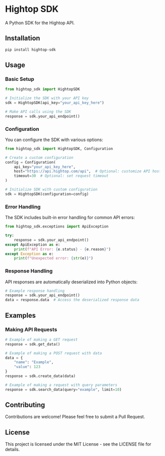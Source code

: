 # Hightop SDK

A Python SDK for the Hightop API.

## Installation

```bash
pip install hightop-sdk
```

## Usage

### Basic Setup

```python
from hightop_sdk import HightopSDK

# Initialize the SDK with your API key
sdk = HightopSDK(api_key="your_api_key_here")

# Make API calls using the SDK
response = sdk.your_api_endpoint()
```

### Configuration

You can configure the SDK with various options:

```python
from hightop_sdk import HightopSDK, Configuration

# Create a custom configuration
config = Configuration(
    api_key="your_api_key_here",
    host="https://api.hightop.com/api",  # Optional: customize API host
    timeout=30  # Optional: set request timeout
)

# Initialize SDK with custom configuration
sdk = HightopSDK(configuration=config)
```

### Error Handling

The SDK includes built-in error handling for common API errors:

```python
from hightop_sdk.exceptions import ApiException

try:
    response = sdk.your_api_endpoint()
except ApiException as e:
    print(f"API Error: {e.status} - {e.reason}")
except Exception as e:
    print(f"Unexpected error: {str(e)}")
```

### Response Handling

API responses are automatically deserialized into Python objects:

```python
# Example response handling
response = sdk.your_api_endpoint()
data = response.data  # Access the deserialized response data
```

## Examples

### Making API Requests

```python
# Example of making a GET request
response = sdk.get_data()

# Example of making a POST request with data
data = {
    "name": "Example",
    "value": 123
}
response = sdk.create_data(data)

# Example of making a request with query parameters
response = sdk.search_data(query="example", limit=10)
```

## Contributing

Contributions are welcome! Please feel free to submit a Pull Request.

## License

This project is licensed under the MIT License - see the LICENSE file for details.
